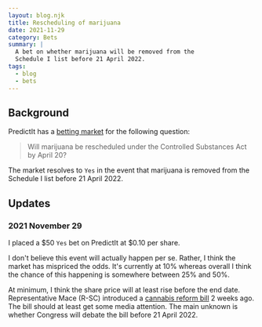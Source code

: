 ```yaml
---
layout: blog.njk
title: Rescheduling of marijuana
date: 2021-11-29
category: Bets
summary: |
  A bet on whether marijuana will be removed from the
  Schedule I list before 21 April 2022.
tags:
  - blog
  - bets
---
```


## Background

[market]: https://www.predictit.org/markets/detail/7363

PredictIt has a [betting market][market] for the following question:

> Will marijuana be rescheduled under the Controlled Substances Act by April 20?

The market resolves to `Yes` in the event that marijuana is removed
from the Schedule I list before 21 April 2022.

## Updates

<h3 id="2021-november-29">2021 November 29</h3>

I placed a $50 `Yes` bet on PredictIt at $0.10 per share.

I don't believe this event will actually happen per se.
Rather, I think the market has mispriced the odds. It's
currently at 10% whereas overall I think the chance of this happening
is somewhere between 25% and 50%.

[bill]: https://www.natlawreview.com/article/weeds-states-reform-act-2021-latest-comprehensive-cannabis-reform-bill

At minimum, I think the share price will at least rise before the end
date. Representative Mace (R-SC) introduced a [cannabis reform bill][bill]
2 weeks ago. The bill should at least get some media attention. The main
unknown is whether Congress will debate the bill before 21 April 2022.

